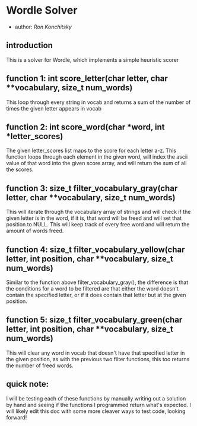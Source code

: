 # Wordle Solver

* author: *Ron Konchitsky*

## introduction

This is a solver for Wordle, which implements a simple heuristic scorer

## function 1: int score_letter(char letter, char **vocabulary, size_t num_words)

This loop through every string in vocab and returns a sum of the number of times the given letter appears in vocab

## function 2: int score_word(char *word, int *letter_scores)

The given letter_scores list maps to the score for each letter a-z. This function loops through each element in the given word, will index the ascii value of that word into the given score array, and will return the sum of all the scores.

## function 3: size_t filter_vocabulary_gray(char letter, char **vocabulary, size_t num_words)

This will iterate through the vocabulary array of strings and will check if the given letter is in the word, if it is, that word will be freed and will set that position to NULL. This will keep track of every free word and will return the amount of words freed.

## function 4: size_t filter_vocabulary_yellow(char letter, int position, char **vocabulary, size_t num_words)

Similar to the function above filter_vocabulary_gray(), the difference is that the conditions for a word to be filtered are that either the word doesn't contain the specified letter, or if it does contain that letter but at the given position.

## function 5: size_t filter_vocabulary_green(char letter, int position, char **vocabulary, size_t num_words)

This will clear any word in vocab that doesn't have that specified letter in the given position, as with the previous two filter functions, this too returns the number of freed words.

## quick note:

I will be testing each of these functions by manually writing out a solution by hand and seeing if the functions I programmed return what's expected. I will likely edit this doc with some more cleaver ways to test code, looking forward!
